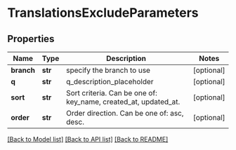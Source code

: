 # TranslationsExcludeParameters

## Properties
Name | Type | Description | Notes
------------ | ------------- | ------------- | -------------
**branch** | **str** | specify the branch to use | [optional] 
**q** | **str** | q_description_placeholder | [optional] 
**sort** | **str** | Sort criteria. Can be one of: key_name, created_at, updated_at. | [optional] 
**order** | **str** | Order direction. Can be one of: asc, desc. | [optional] 

[[Back to Model list]](../README.md#documentation-for-models) [[Back to API list]](../README.md#documentation-for-api-endpoints) [[Back to README]](../README.md)


